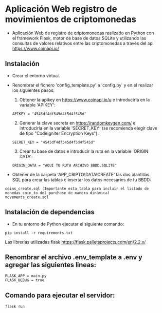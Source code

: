 # Aplicación Web registro de movimientos de criptomonedas

- Aplicación Web de registro de criptomonedas realizado en Python con el framework Flask, motor de base de datos SQLite y utilizando las consultas de valores relativos entre las criptomonedas a través del api https://www.coinapi.io/

## Instalación
- Crear el entorno virtual.

- Renombrar el fichero 'config_template.py' a 'config.py' y en él realizar los siguientes pasos:

    1. Obtener la apikey en https://www.coinapi.io/u e introducirla en la variable 'APIKEY':
    ```
    APIKEY = "4545df4df545d4f5d4f545d"
    ```
    2. Generar la clave secreta en https://randomkeygen.com/ e introducirla en la variable 'SECRET_KEY' (se recomienda elegir clave de tipo "CodeIgniter Encryption Keys"):
    ```
    SECRET_KEY = "4545df4df545d4f5d4f545d"
    ```
    3. Crear tu base de datos e introducir la ruta en la variable 'ORIGIN DATA':
    ```
    ORIGIN_DATA = "AQUI TU RUTA ARCHIVO BBDD.SQLITE"
    ```

- Obtener de la carpeta 'APP_CRIPTO\DATA\CREATE' las dos plantillas SQL para crear las tablas e insertar los datos necesarios de tu BBDD:
```
coins_create.sql (Importante esta tabla para incluir el listado de monedas coin_to del purchase de manera dinámica)
movements_create.sql
```

## Instalación de dependencias
- En tu entorno de Python ejecutar el siguiente comando:

```
pip install -r requirements.txt
```
Las librerias utilizadas flask https://flask.palletsprojects.com/en/2.2.x/

## Renombrar el archivo .env_template a .env y agregar las siguientes lineas:
```
FLASK_APP = main.py
FLASK_DEBUG = true
```

## Comando para ejecutar el servidor:
```
flask run
```